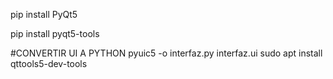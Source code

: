 pip install PyQt5

pip install pyqt5-tools

#CONVERTIR UI A PYTHON
pyuic5 -o interfaz.py interfaz.ui
sudo apt install qttools5-dev-tools
